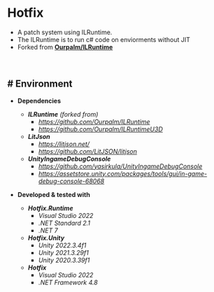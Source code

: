 # Hotfix

- A patch system using ILRuntime.
- The ILRuntime is to run c# code on enviorments without JIT
- Forked from [**Ourpalm/ILRuntime**](https://github.com/Ourpalm/ILRuntime)

　

## # Environment

- **Dependencies**
    - ***ILRuntime*** *(forked from)*
        - *https://github.com/Ourpalm/ILRuntime*
        - *https://github.com/Ourpalm/ILRuntimeU3D*
    - ***LitJson***
        - *https://litjson.net/*
        - *https://github.com/LitJSON/litjson*
    - ***UnityIngameDebugConsole***
        - *https://github.com/yasirkula/UnityIngameDebugConsole*
        - *https://assetstore.unity.com/packages/tools/gui/in-game-debug-console-68068*

- **Developed & tested with**
    - ***Hotfix.Runtime***
        - *Visual Studio 2022*
        - *.NET Standard 2.1*
        - *.NET 7*
    - ***Hotfix.Unity***
        - *Unity 2022.3.4f1*
        - *Unity 2021.3.29f1*
        - *Unity 2020.3.39f1*
    - ***Hotfix***
        - *Visual Studio 2022*
        - *.NET Framework 4.8*